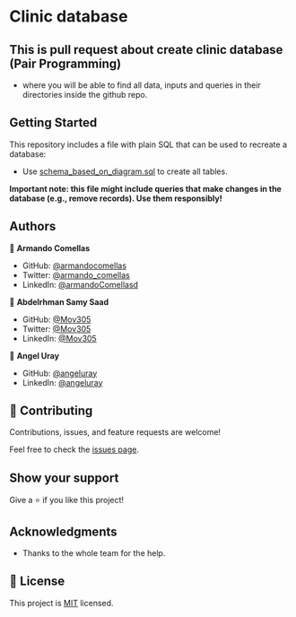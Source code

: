 # Clinic database

## This is pull request about create clinic database (Pair Programming)

- where you will be able to find all data, inputs and queries in their directories inside the github repo.

## Getting Started

This repository includes a file with plain SQL that can be used to recreate a database:

- Use [schema_based_on_diagram.sql](./schema_based_on_diagram.sql) to create all tables.


**Important note: this file might include queries that make changes in the database (e.g., remove records). Use them responsibly!**

## Authors

👤 **Armando Comellas**

- GitHub: [@armandocomellas](https://github.com/armandocomellas1)
- Twitter: [@armando_comellas](https://twitter.com/armando_comellas)
- LinkedIn: [@armandoComellasd](https://www.linkedin.com/in/armando-comellas-mayo-a8a8b8b6/)

👤 **Abdelrhman Samy Saad**

- GitHub: [@Mov305](https://github.com/Mov305)
- Twitter: [@Mov305](https://twitter.com/Mov_abd)
- LinkedIn: [@Mov305](https://www.linkedin.com/in/abdelrhman-samy-80b14b215/)

👤 **Angel Uray**

- GitHub: [@angeluray](https://github.com/angeluray)
- LinkedIn: [@angeluray](www.linkedin.com/in/angeluray-jobs)

## 🤝 Contributing

Contributions, issues, and feature requests are welcome!

Feel free to check the [issues page](../../issues/).

## Show your support

Give a ⭐️ if you like this project!

## Acknowledgments

- Thanks to the whole team for the help.

## 📝 License

This project is [MIT](./MIT.md) licensed.
